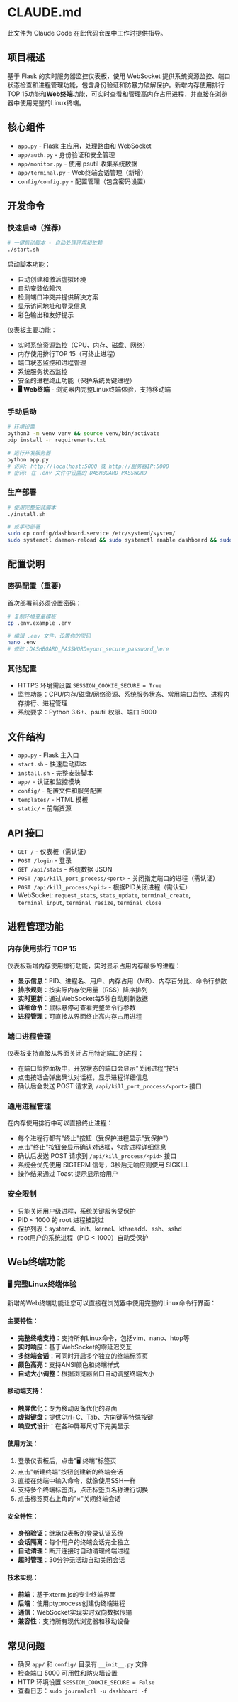# CLAUDE.md

此文件为 Claude Code 在此代码仓库中工作时提供指导。

## 项目概述

基于 Flask 的实时服务器监控仪表板，使用 WebSocket 提供系统资源监控、端口状态检查和进程管理功能，包含身份验证和防暴力破解保护。新增内存使用排行TOP 15功能和**Web终端**功能，可实时查看和管理高内存占用进程，并直接在浏览器中使用完整的Linux终端。

## 核心组件

- `app.py` - Flask 主应用，处理路由和 WebSocket
- `app/auth.py` - 身份验证和安全管理
- `app/monitor.py` - 使用 psutil 收集系统数据
- `app/terminal.py` - Web终端会话管理（新增）
- `config/config.py` - 配置管理（包含密码设置）

## 开发命令

### 快速启动（推荐）

```bash
# 一键启动脚本 - 自动处理环境和依赖
./start.sh
```

启动脚本功能：
- 自动创建和激活虚拟环境
- 自动安装依赖包
- 检测端口冲突并提供解决方案
- 显示访问地址和登录信息
- 彩色输出和友好提示

仪表板主要功能：
- 实时系统资源监控（CPU、内存、磁盘、网络）
- 内存使用排行TOP 15（可终止进程）
- 端口状态监控和进程管理
- 系统服务状态监控
- 安全的进程终止功能（保护系统关键进程）
- **🖥️ Web终端** - 浏览器内完整Linux终端体验，支持移动端

### 手动启动

```bash
# 环境设置
python3 -m venv venv && source venv/bin/activate
pip install -r requirements.txt

# 运行开发服务器
python app.py
# 访问: http://localhost:5000 或 http://服务器IP:5000
# 密码: 在 .env 文件中设置的 DASHBOARD_PASSWORD
```

### 生产部署

```bash
# 使用完整安装脚本
./install.sh

# 或手动部署
sudo cp config/dashboard.service /etc/systemd/system/
sudo systemctl daemon-reload && sudo systemctl enable dashboard && sudo systemctl start dashboard
```

## 配置说明

### 密码配置（重要）
首次部署前必须设置密码：
```bash
# 复制环境变量模板
cp .env.example .env

# 编辑 .env 文件，设置你的密码
nano .env
# 修改：DASHBOARD_PASSWORD=your_secure_password_here
```

### 其他配置
- HTTPS 环境需设置 `SESSION_COOKIE_SECURE = True` 
- 监控功能：CPU/内存/磁盘/网络资源、系统服务状态、常用端口监控、进程内存排行、进程管理
- 系统要求：Python 3.6+、psutil 权限、端口 5000

## 文件结构

- `app.py` - Flask 主入口
- `start.sh` - 快速启动脚本
- `install.sh` - 完整安装脚本
- `app/` - 认证和监控模块
- `config/` - 配置文件和服务配置
- `templates/` - HTML 模板
- `static/` - 前端资源

## API 接口

- `GET /` - 仪表板（需认证）
- `POST /login` - 登录
- `GET /api/stats` - 系统数据 JSON
- `POST /api/kill_port_process/<port>` - 关闭指定端口的进程（需认证）
- `POST /api/kill_process/<pid>` - 根据PID关闭进程（需认证）
- WebSocket: `request_stats`, `stats_update`, `terminal_create`, `terminal_input`, `terminal_resize`, `terminal_close`

## 进程管理功能

### 内存使用排行 TOP 15
仪表板新增内存使用排行功能，实时显示占用内存最多的进程：

- **显示信息**：PID、进程名、用户、内存占用（MB）、内存百分比、命令行参数
- **排序规则**：按实际内存使用量（RSS）降序排列
- **实时更新**：通过WebSocket每5秒自动刷新数据
- **详细命令**：鼠标悬停可查看完整命令行参数
- **进程管理**：可直接从界面终止高内存占用进程

### 端口进程管理
仪表板支持直接从界面关闭占用特定端口的进程：

- 在端口监控面板中，开放状态的端口会显示"关闭进程"按钮
- 点击按钮会弹出确认对话框，显示进程详细信息
- 确认后会发送 POST 请求到 `/api/kill_port_process/<port>` 接口

### 通用进程管理
在内存使用排行中可以直接终止进程：

- 每个进程行都有"终止"按钮（受保护进程显示"受保护"）
- 点击"终止"按钮会显示确认对话框，包含进程详细信息
- 确认后发送 POST 请求到 `/api/kill_process/<pid>` 接口
- 系统会优先使用 SIGTERM 信号，3秒后无响应则使用 SIGKILL
- 操作结果通过 Toast 提示显示给用户

### 安全限制
- 只能关闭用户级进程，系统关键服务受保护
- PID < 1000 的 root 进程被跳过
- 保护列表：systemd、init、kernel、kthreadd、ssh、sshd
- root用户的系统进程（PID < 1000）自动受保护

## Web终端功能

### 🖥️ 完整Linux终端体验
新增的Web终端功能让您可以直接在浏览器中使用完整的Linux命令行界面：

#### 主要特性：
- **完整终端支持**：支持所有Linux命令，包括vim、nano、htop等
- **实时响应**：基于WebSocket的零延迟交互
- **多终端会话**：可同时开启多个独立的终端标签页
- **颜色高亮**：支持ANSI颜色和终端样式
- **自动大小调整**：根据浏览器窗口自动调整终端大小

#### 移动端支持：
- **触屏优化**：专为移动设备优化的界面
- **虚拟键盘**：提供Ctrl+C、Tab、方向键等特殊按键
- **响应式设计**：在各种屏幕尺寸下完美显示

#### 使用方法：
1. 登录仪表板后，点击"🖥️ 终端"标签页
2. 点击"新建终端"按钮创建新的终端会话
3. 直接在终端中输入命令，就像使用SSH一样
4. 支持多个终端标签页，点击标签页名称进行切换
5. 点击标签页右上角的"×"关闭终端会话

#### 安全特性：
- **身份验证**：继承仪表板的登录认证系统
- **会话隔离**：每个用户的终端会话完全独立
- **自动清理**：断开连接时自动清理终端进程
- **超时管理**：30分钟无活动自动关闭会话

#### 技术实现：
- **前端**：基于xterm.js的专业终端界面
- **后端**：使用ptyprocess创建伪终端进程
- **通信**：WebSocket实现实时双向数据传输
- **兼容性**：支持所有现代浏览器和移动设备

## 常见问题

- 确保 `app/` 和 `config/` 目录有 `__init__.py` 文件
- 检查端口 5000 可用性和防火墙设置
- HTTP 环境设置 `SESSION_COOKIE_SECURE = False`
- 查看日志：`sudo journalctl -u dashboard -f`